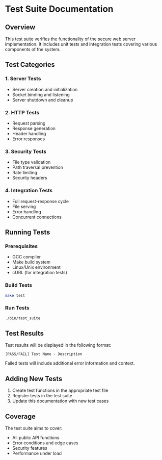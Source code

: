 # Test Suite Documentation

## Overview
This test suite verifies the functionality of the secure web server implementation. It includes unit tests and integration tests covering various components of the system.

## Test Categories

### 1. Server Tests
- Server creation and initialization
- Socket binding and listening
- Server shutdown and cleanup

### 2. HTTP Tests
- Request parsing
- Response generation
- Header handling
- Error responses

### 3. Security Tests
- File type validation
- Path traversal prevention
- Rate limiting
- Security headers

### 4. Integration Tests
- Full request-response cycle
- File serving
- Error handling
- Concurrent connections

## Running Tests

### Prerequisites
- GCC compiler
- Make build system
- Linux/Unix environment
- cURL (for integration tests)

### Build Tests
```bash
make test
```

### Run Tests
```bash
./bin/test_suite
```

## Test Results
Test results will be displayed in the following format:
```
[PASS/FAIL] Test Name - Description
```

Failed tests will include additional error information and context.

## Adding New Tests
1. Create test functions in the appropriate test file
2. Register tests in the test suite
3. Update this documentation with new test cases

## Coverage
The test suite aims to cover:
- All public API functions
- Error conditions and edge cases
- Security features
- Performance under load 